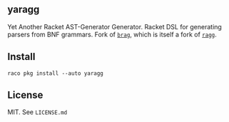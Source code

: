 
## yaragg

Yet Another Racket AST-Generator Generator. Racket DSL for generating parsers from BNF grammars. Fork of [`brag`](https://pkgs.racket-lang.org/package/brag), which is itself a fork of [`ragg`](https://pkgs.racket-lang.org/package/ragg).

## Install

`raco pkg install --auto yaragg`

## License

MIT. See `LICENSE.md`
